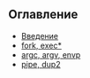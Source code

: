 ## Оглавление

* [Введение](00-intro)
* [fork, exec\*](01-fork)
* [argc, argv, envp](02-argc-argv-envp)
* [pipe, dup2](03-pipes)
